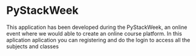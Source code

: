 # PyStackWeek
This application has been developed during the PyStackWeek, an online event where we would able to create an online course platform.
In this aplication aplication you can registering and do the login to access all the subjects and classes
